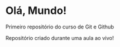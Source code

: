 # Olá, Mundo!
 Primeiro repositório do curso de Git e Github


Repositório criado durante uma aula ao vivo!